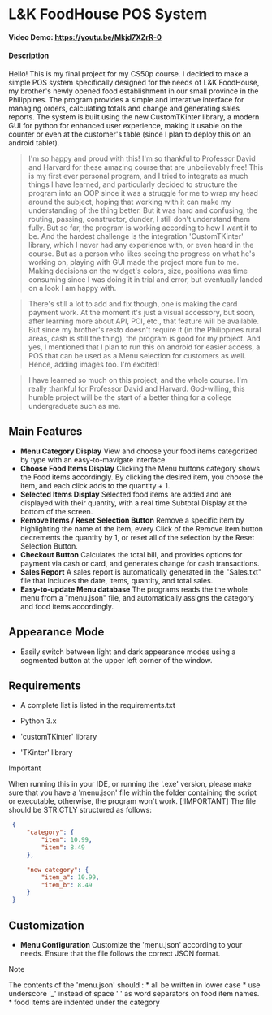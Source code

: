 # L&K FoodHouse POS System

#### Video Demo: https://youtu.be/Mkjd7XZrR-0 

#### Description
Hello! This is my final project for my CS50p course. I decided to make a simple POS system specifically designed for the needs of L&K FoodHouse, my brother's newly opened food establishment in our small province in the Philippines. The program provides a simple and interative interface for managing orders, calculating totals and change and generating sales reports. The system is built using the new CustomTKinter library, a modern GUI for python for enhanced user experience, making it usable on the counter or even at the customer's table (since I plan to deploy this on an android tablet).

   > I'm so happy and proud with this! I'm so thankful to Professor David and Harvard for these amazing course that are unbelievably free! This is my first ever personal program, and I tried to integrate as much things I have learned, and particularly decided to structure the program into an OOP since it was a struggle for me to wrap my head around the subject, hoping that working with it can make my understanding of the thing better. But it was hard and confusing, the routing, passing, constructor, dunder, I still don't understand them fully. But so far, the program is working according to how I want it to be. And the hardest challenge is the integration 'CustomTKinter' library, which I never had any experience with, or even heard in the course. But as a person who likes seeing the progress on what he's working on, playing with GUI made the project more fun to me. Making decisions on the widget's colors, size, positions was time consuming since I was doing it in trial and error, but eventually landed on a look I am happy with. 
   
   > There's still a lot to add and fix though, one is making the card payment work. At the moment it's just a visual accessory, but soon, after learning more about API, PCI, etc., that feature will be available. But since my brother's resto doesn't require it (in the Philippines rural areas, cash is still the thing), the program is good for my project. And yes, I mentioned that I plan to run this on android for easier access, a POS that can be used as a Menu selection for customers as well. Hence, adding images too. I'm excited! 
   
   > I have learned so much on this project, and the whole course. I'm really thankful for Professor David and Harvard. God-willing, this humble project will be the start of a better thing for a college undergraduate such as me.


## Main Features

- **Menu Category Display** View and choose your food items categorized by type with an easy-to-mavigate interface.
- **Choose Food Items Display** Clicking the Menu buttons category shows the Food items accordingly. By clicking the desired item, you choose the item, and each click adds to the quantity + 1.
- **Selected Items Display** Selected food items are added and are displayed with their quantity, with a real time Subtotal Display at the bottom of the screen.
- **Remove Items / Reset Selection Button** Remove a specific item by highlighting the name of the item, every Click of the Remove Item button decrements the quantity by 1, or reset all of the selection by the Reset Selection Button.
- **Checkout Button** Calculates the total bill, and provides options for payment via cash or card, and generates change for cash transactions.
- **Sales Report** A sales report is automatically generated in the "Sales.txt" file that includes the date, items, quantity, and total sales.
- **Easy-to-update Menu database** The programs reads the the whole menu from a "menu.json" file, and automatically assigns the category and food items accordingly.

## Appearance Mode

- Easily switch between light and dark appearance modes using a segmented button at the upper left corner of the window.

## Requirements
- A complete list is listed in the requirements.txt 

- Python 3.x
- 'customTKinter' library
- 'TKinter' library

> [!IMPORTANT]
> When running this in your IDE, or running the '.exe' version, please make sure that you have a 'menu.json' file within the folder containing the script or executable, otherwise, the program won't work.
   > [!IMPORTANT]
   > The file should be STRICTLY structured as follows:
  ```json
   {
       "category": {
           "item": 10.99,
           "item": 8.49
       },

       "new category": {
           "item_a": 10.99,
           "item_b": 8.49
       }
   }
   ```

## Customization
- **Menu Configuration** Customize the 'menu.json' according to your needs. Ensure that the file follows the correct JSON format.
> [!NOTE]
> The contents of the 'menu.json' should :
    * all be written in lower case
    * use underscore '_' instead of space ' ' as word separators on food item names.
    * food items are indented under the category



